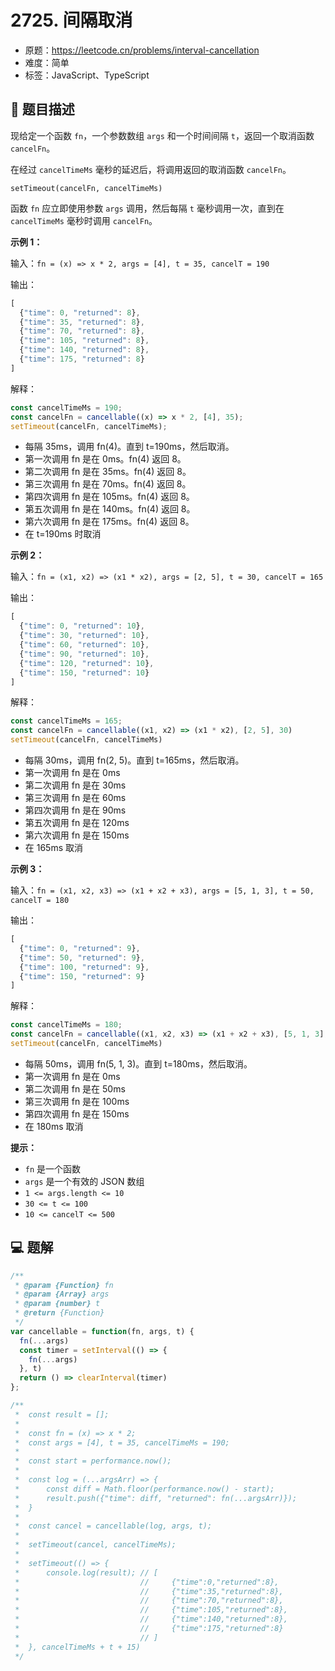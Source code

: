 # 2725. 间隔取消

- 原题：https://leetcode.cn/problems/interval-cancellation
- 难度：简单
- 标签：JavaScript、TypeScript

## 📝 题目描述

现给定一个函数 `fn`，一个参数数组 `args` 和一个时间间隔 `t`，返回一个取消函数 `cancelFn`。

在经过 `cancelTimeMs` 毫秒的延迟后，将调用返回的取消函数 `cancelFn`。

`setTimeout(cancelFn, cancelTimeMs)`

函数 `fn` 应立即使用参数 `args` 调用，然后每隔 `t` 毫秒调用一次，直到在 `cancelTimeMs` 毫秒时调用 `cancelFn`。

**示例 1：**

输入：`fn = (x) => x * 2, args = [4], t = 35, cancelT = 190`

输出：

```js
[
  {"time": 0, "returned": 8},
  {"time": 35, "returned": 8},
  {"time": 70, "returned": 8},
  {"time": 105, "returned": 8},
  {"time": 140, "returned": 8},
  {"time": 175, "returned": 8}
]
```

解释：

```js
const cancelTimeMs = 190;
const cancelFn = cancellable((x) => x * 2, [4], 35);
setTimeout(cancelFn, cancelTimeMs);
```

- 每隔 35ms，调用 fn(4)。直到 t=190ms，然后取消。
- 第一次调用 fn 是在 0ms。fn(4) 返回 8。
- 第二次调用 fn 是在 35ms。fn(4) 返回 8。
- 第三次调用 fn 是在 70ms。fn(4) 返回 8。
- 第四次调用 fn 是在 105ms。fn(4) 返回 8。
- 第五次调用 fn 是在 140ms。fn(4) 返回 8。
- 第六次调用 fn 是在 175ms。fn(4) 返回 8。
- 在 t=190ms 时取消

**示例 2：**

输入：`fn = (x1, x2) => (x1 * x2), args = [2, 5], t = 30, cancelT = 165`

输出：

```js
[
  {"time": 0, "returned": 10},
  {"time": 30, "returned": 10},
  {"time": 60, "returned": 10},
  {"time": 90, "returned": 10},
  {"time": 120, "returned": 10},
  {"time": 150, "returned": 10}
]
```

解释：

```js
const cancelTimeMs = 165;
const cancelFn = cancellable((x1, x2) => (x1 * x2), [2, 5], 30)
setTimeout(cancelFn, cancelTimeMs)
```

- 每隔 30ms，调用 fn(2, 5)。直到 t=165ms，然后取消。
- 第一次调用 fn 是在 0ms
- 第二次调用 fn 是在 30ms
- 第三次调用 fn 是在 60ms
- 第四次调用 fn 是在 90ms
- 第五次调用 fn 是在 120ms
- 第六次调用 fn 是在 150ms
- 在 165ms 取消

**示例 3：**

输入：`fn = (x1, x2, x3) => (x1 + x2 + x3), args = [5, 1, 3], t = 50, cancelT = 180`

输出：

```js
[
  {"time": 0, "returned": 9},
  {"time": 50, "returned": 9},
  {"time": 100, "returned": 9},
  {"time": 150, "returned": 9}
]
```

解释：

```js
const cancelTimeMs = 180;
const cancelFn = cancellable((x1, x2, x3) => (x1 + x2 + x3), [5, 1, 3], 50)
setTimeout(cancelFn, cancelTimeMs)
```

- 每隔 50ms，调用 fn(5, 1, 3)。直到 t=180ms，然后取消。
- 第一次调用 fn 是在 0ms
- 第二次调用 fn 是在 50ms
- 第三次调用 fn 是在 100ms
- 第四次调用 fn 是在 150ms
- 在 180ms 取消

**提示：**

- `fn` 是一个函数
- `args` 是一个有效的 JSON 数组
- `1 <= args.length <= 10`
- `30 <= t <= 100`
- `10 <= cancelT <= 500`

## 💻 题解

```javascript
/**
 * @param {Function} fn
 * @param {Array} args
 * @param {number} t
 * @return {Function}
 */
var cancellable = function(fn, args, t) {
  fn(...args)
  const timer = setInterval(() => {
    fn(...args)
  }, t)
  return () => clearInterval(timer)
};

/**
 *  const result = [];
 *
 *  const fn = (x) => x * 2;
 *  const args = [4], t = 35, cancelTimeMs = 190;
 *
 *  const start = performance.now();
 *
 *  const log = (...argsArr) => {
 *      const diff = Math.floor(performance.now() - start);
 *      result.push({"time": diff, "returned": fn(...argsArr)});
 *  }
 *
 *  const cancel = cancellable(log, args, t);
 *
 *  setTimeout(cancel, cancelTimeMs);
 *
 *  setTimeout(() => {
 *      console.log(result); // [
 *                           //     {"time":0,"returned":8},
 *                           //     {"time":35,"returned":8},
 *                           //     {"time":70,"returned":8},
 *                           //     {"time":105,"returned":8},
 *                           //     {"time":140,"returned":8},
 *                           //     {"time":175,"returned":8}
 *                           // ]
 *  }, cancelTimeMs + t + 15)
 */
```
